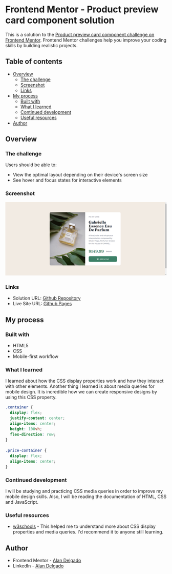 # Frontend Mentor - Product preview card component solution

This is a solution to the [Product preview card component challenge on Frontend Mentor](https://www.frontendmentor.io/challenges/product-preview-card-component-GO7UmttRfa). Frontend Mentor challenges help you improve your coding skills by building realistic projects.

## Table of contents

- [Overview](#overview)
  - [The challenge](#the-challenge)
  - [Screenshot](#screenshot)
  - [Links](#links)
- [My process](#my-process)
  - [Built with](#built-with)
  - [What I learned](#what-i-learned)
  - [Continued development](#continued-development)
  - [Useful resources](#useful-resources)
- [Author](#author)

## Overview

### The challenge

Users should be able to:

- View the optimal layout depending on their device's screen size
- See hover and focus states for interactive elements

### Screenshot

![](./images/mySolution.png)

### Links

- Solution URL: [Github Repository](https://github.com/AlanJVD/Product-card-component)
- Live Site URL: [Github Pages](https://alanjvd.github.io/Product-card-component/)

## My process

### Built with

- HTML5
- CSS
- Mobile-first workflow

### What I learned

I learned about how the CSS display properties work and how they interact with other elements. Another thing I learned is about media queries for mobile design. It is incredible how we can create responsive designs by using this CSS property.

```css
.container {
  display: flex;
  justify-content: center;
  align-items: center;
  height: 100vh;
  flex-direction: row;
}

.price-container {
  display: flex;
  align-items: center;
}
```

### Continued development

I will be studying and practicing CSS media queries in order to improve my mobile design skills. Also, I will be reading the documentation of HTML, CSS and JavaScript.

### Useful resources

- [w3schools](https://www.w3schools.com/) - This helped me to understand more about CSS display properties and media queries. I'd recommend it to anyone still learning.

## Author

- Frontend Mentor - [Alan Delgado](https://www.frontendmentor.io/profile/AlanJVD)
- LinkedIn - [Alan Delgado](https://www.linkedin.com/in/alan-delgado-528629256/)
